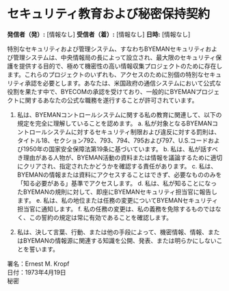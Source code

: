# セキュリティ教育および秘密保持契約

**発信者（発）:** [情報なし]
**受信者（着）:** [情報なし]
**日時:** [情報なし]

特別なセキュリティおよび管理システム、すなわちBYEMANセキュリティおよび管理システムは、中央情報局の長によって設立され、最大限のセキュリティ保護を提供する目的で、極めて機密性の高い情報収集プロジェクトのために存在します。これらのプロジェクトのいずれも、アクセスのために別個の特別なセキュリティ承認を必要とします。あなたは、米国政府の通信システムにおいて公式な役割を果たす中で、BYECOMの承認を受けており、一般的にBYEMANプロジェクトに関するあなたの公式な職務を遂行することが許可されています。

1. 私は、BYEMANコントロールシステムに関する私の教育に関連して、以下の規定を完全に理解していることを認めます。
   a. 私が対象となるBYEMANコントロールシステムに対するセキュリティ制限および違反に対する罰則は、タイトル18、セクション792、793、794、795および797、U.S.コードおよび1950年の国家安全保障法第19条に基づいています。
   b. 私は、私が話すべき理由がある人物が、BYEMAN活動の資料または情報を議論するために適切にクリアされ、指定されたかどうかを確認する責任があります。
   c. 私は、BYEMANの情報または資料にアクセスすることはできず、必要なもののみを「知る必要がある」基準でアクセスします。
   d. 私は、私が知ることになったBYEMANの規則に対して、即座にBYEMANセキュリティ担当官に報告します。
   e. 私は、私の地位または任務の変更についてBYEMANセキュリティ担当官に通知します。
   f. 私の任務の変更は、私の義務を免除するものではなく、この誓約の規定は常に有効であることを確認します。

2. 私は、決して言葉、行動、または他の手段によって、機密情報、情報、またはBYEMANの情報源に関連する知識を公開、発表、または明らかにしないことを誓います。

署名：Ernest M. Kropf  
日付：1973年4月19日  
秘密